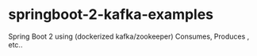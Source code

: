 # springboot-2-kafka-examples
Spring Boot 2 using (dockerized kafka/zookeeper) Consumes, Produces , etc..
